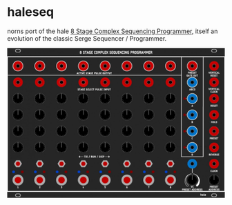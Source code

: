 # haleseq

norns port of the hale [8 Stage Complex Sequencing Programmer](https://www.modulargrid.net/s/hale-8-stage-complex-sequencing-programmer), itself an evolution of the classic Serge Sequencer / Programmer.

![](./doc/8SCSP.jpg)
